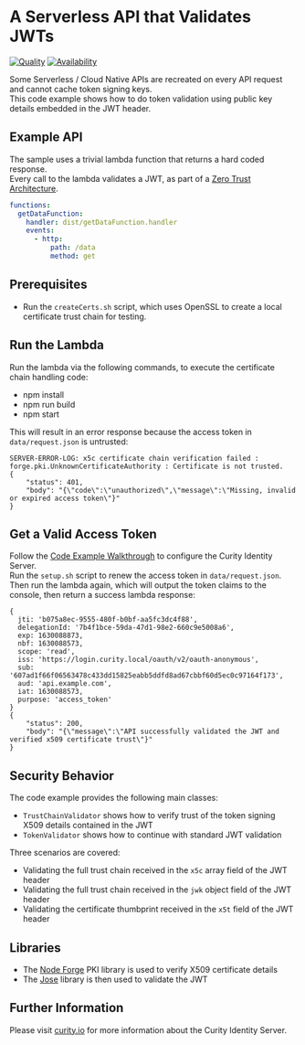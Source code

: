 # A Serverless API that Validates JWTs

[![Quality](https://img.shields.io/badge/quality-experiment-red)](https://curity.io/resources/code-examples/status/)
[![Availability](https://img.shields.io/badge/availability-source-blue)](https://curity.io/resources/code-examples/status/)

Some Serverless / Cloud Native APIs are recreated on every API request and cannot cache token signing keys.\
This code example shows how to do token validation using public key details embedded in the JWT header.

## Example API

The sample uses a trivial lambda function that returns a hard coded response.\
Every call to the lambda validates a JWT, as part of a [Zero Trust Architecture](https://curity.io/solutions/zero-trust).

```yaml
functions:
  getDataFunction:
    handler: dist/getDataFunction.handler
    events:
      - http: 
          path: /data
          method: get
```

## Prerequisites

- Run the `createCerts.sh` script, which uses OpenSSL to create a local certificate trust chain for testing.

## Run the Lambda

Run the lambda via the following commands, to execute the certificate chain handling code:

- npm install
- npm run build
- npm start

This will result in an error response because the access token in `data/request.json` is untrusted:

```
SERVER-ERROR-LOG: x5c certificate chain verification failed : forge.pki.UnknownCertificateAuthority : Certificate is not trusted.
{
    "status": 401,
    "body": "{\"code\":\"unauthorized\",\"message\":\"Missing, invalid or expired access token\"}"
}
```

## Get a Valid Access Token

Follow the [Code Example Walkthrough](https://curity.io/resources/learn/serverless-zero-trust-api) to configure the Curity Identity Server.\
Run the `setup.sh` script to renew the access token in `data/request.json`.\
Then run the lambda again, which will output the token claims to the console, then return a success lambda response:

```
{
  jti: 'b075a8ec-9555-480f-b0bf-aa5fc3dc4f88',
  delegationId: '7b4f1bce-59da-47d1-98e2-660c9e5008a6',
  exp: 1630088873,
  nbf: 1630088573,
  scope: 'read',
  iss: 'https://login.curity.local/oauth/v2/oauth-anonymous',
  sub: '607ad1f66f06563478c433dd15825eabb5ddfd8ad67cbbf60d5ec0c97164f173',
  aud: 'api.example.com',
  iat: 1630088573,
  purpose: 'access_token'
}
{
    "status": 200,
    "body": "{\"message\":\"API successfully validated the JWT and verified x509 certificate trust\"}"
}
```

## Security Behavior

The code example provides the following main classes:

- `TrustChainValidator` shows how to verify trust of the token signing X509 details contained in the JWT
- `TokenValidator` shows how to continue with standard JWT validation

Three scenarios are covered:

-  Validating the full trust chain received in the `x5c` array field of the JWT header
-  Validating the full trust chain received in the `jwk` object field of the JWT header
-  Validating the certificate thumbprint received in the `x5t` field of the JWT header

## Libraries

- The [Node Forge](https://github.com/digitalbazaar/forge) PKI library is used to verify X509 certificate details
- The [Jose](https://github.com/panva/jose) library is then used to validate the JWT

## Further Information

Please visit [curity.io](https://curity.io/) for more information about the Curity Identity Server.
